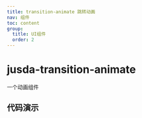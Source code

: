 ```yaml
---
title: transition-animate 跳转动画
nav: 组件
toc: content
group: 
  title: UI组件
  order: 2
---
```

# jusda-transition-animate

一个动画组件

## 代码演示

<code iframe="true" src="../../demo/jusda-transition-animate/jusda-transition-animate.tsx"></code>
